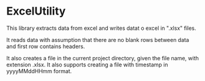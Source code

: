 # ExcelUtility

This library extracts data from excel and writes datat o excel in ".xlsx" files.

It reads data with assumption that there are no blank rows between data and first row contains headers.

It also creates a file in the current project directory, given the file name, with extension .xlsx. It also supports creating a file with timestamp in yyyyMMddHHmm format.
